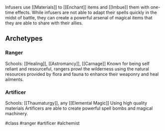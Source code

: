 Infusers use [[Materials]] to [[Enchant]] items and [[Imbue]] them with one-time effects. While infusers are not able to adapt their spells quickly in the midst of battle, they can create a powerful arsenal of magical items that they are able to share with their allies.
## Archetypes
### Ranger
Schools: [[Healing]], [[Astromancy]], [[Carnage]]
Known for being self reliant and resourceful, rangers prowl the wilderness using the natural resources provided by flora and fauna to enhance their weaponry and heal ailments. 
### Artificer
Schools: [[Thaumaturgy]], any [[Elemental Magic]]
Using high quality materials Artificers are able to create powerful spell bombs and magical machinery.

#class #ranger #artificer #alchemist